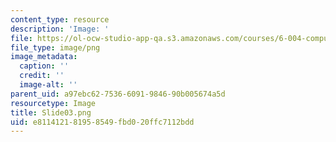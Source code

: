 ```yaml
---
content_type: resource
description: 'Image: '
file: https://ol-ocw-studio-app-qa.s3.amazonaws.com/courses/6-004-computation-structures-spring-2017/e811412181958549fbd020ffc7112bdd_Slide03.png
file_type: image/png
image_metadata:
  caption: ''
  credit: ''
  image-alt: ''
parent_uid: a97ebc62-7536-6091-9846-90b005674a5d
resourcetype: Image
title: Slide03.png
uid: e8114121-8195-8549-fbd0-20ffc7112bdd
---
```

